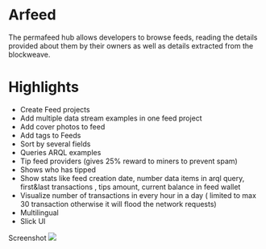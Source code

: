 # Arfeed

The permafeed hub allows developers to browse feeds, reading the details provided about them by their owners as well as details extracted from the blockweave.

# Highlights

- Create Feed projects
- Add multiple data stream examples in one feed project
- Add cover photos to feed
- Add tags to Feeds 
- Sort by several fields
- Queries ARQL examples
- Tip feed providers (gives 25% reward to miners to prevent spam)
- Shows who has tipped
- Show stats like feed creation date, number data items in arql query, first&last transactions , tips amount, current balance in feed wallet
- Visualize number of transactions in every hour in a day ( limited to max 30 transaction otherwise it will flood the network requests)
- Multilingual
- Slick UI

Screenshot
![](https://i.imgur.com/EwBypKO.png)

